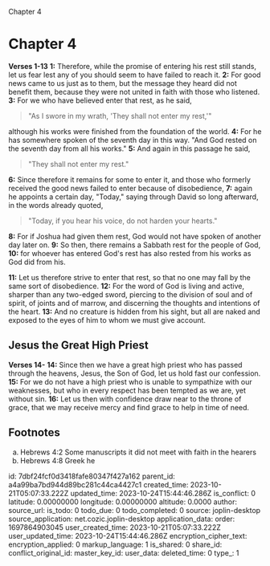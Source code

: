 Chapter 4

# Chapter 4

**Verses 1-13**
**1:** Therefore, while the promise of entering his rest still stands, let us fear lest any of you should seem to have failed to reach it.
**2:** For good news came to us just as to them, but the message they heard did not benefit them, because they were not united in faith with those who listened.
**3:** For we who have believed enter that rest, as he said,
> "As I swore in my wrath,
> 'They shall not enter my rest,'"

although his works were finished from the foundation of the world.
**4:** For he has somewhere spoken of the seventh day in this way. "And God rested on the seventh day from all his works."
**5:** And again in this passage he said,
> "They shall not enter my rest."

**6:** Since therefore it remains for some to enter it, and those who formerly received the good news failed to enter because of disobedience,
**7:** again he appoints a certain day, "Today," saying through David so long afterward, in the words already quoted,
> "Today, if you hear his voice,
> do not harden your hearts."

**8:** For if Joshua had given them rest, God would not have spoken of another day later on.
**9:** So then, there remains a Sabbath rest for the people of God,
**10:** for whoever has entered God's rest has also rested from his works as God did from his.

**11:** Let us therefore strive to enter that rest, so that no one may fall by the same sort of disobedience.
**12:** For the word of God is living and active, sharper than any two-edged sword, piercing to the division of soul and of spirit, of joints and of marrow, and discerning the thoughts and intentions of the heart.
**13:** And no creature is hidden from his sight, but all are naked and exposed to the eyes of him to whom we must give account.

## Jesus the Great High Priest

**Verses 14-**
**14:** Since then we have a great high priest who has passed through the heavens, Jesus, the Son of God, let us hold fast our confession.
**15:** For we do not have a high priest who is unable to sympathize with our weaknesses, but who in every respect has been tempted as we are, yet without sin.
**16:** Let us then with confidence draw near to the throne of grace, that we may receive mercy and find grace to help in time of need.

## Footnotes

<ol type='a'>
	<li>Hebrews 4:2 Some manuscripts it did not meet with faith in the hearers</li>
	<li>Hebrews 4:8 Greek he</li>
</ol>


id: 7dbf24fcf0d3418fafe80347f427a162
parent_id: a4a99ba7bd944d89bc281c44ca4427c1
created_time: 2023-10-21T05:07:33.222Z
updated_time: 2023-10-24T15:44:46.286Z
is_conflict: 0
latitude: 0.00000000
longitude: 0.00000000
altitude: 0.0000
author: 
source_url: 
is_todo: 0
todo_due: 0
todo_completed: 0
source: joplin-desktop
source_application: net.cozic.joplin-desktop
application_data: 
order: 1697864903045
user_created_time: 2023-10-21T05:07:33.222Z
user_updated_time: 2023-10-24T15:44:46.286Z
encryption_cipher_text: 
encryption_applied: 0
markup_language: 1
is_shared: 0
share_id: 
conflict_original_id: 
master_key_id: 
user_data: 
deleted_time: 0
type_: 1